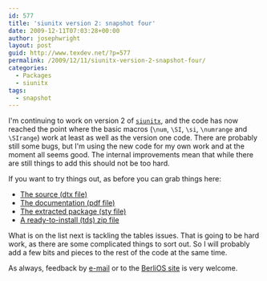 ```yaml
---
id: 577
title: 'siunitx version 2: snapshot four'
date: 2009-12-11T07:03:28+00:00
author: josephwright
layout: post
guid: http://www.texdev.net/?p=577
permalink: /2009/12/11/siunitx-version-2-snapshot-four/
categories:
  - Packages
  - siunitx
tags:
  - snapshot
---
```

I'm continuing to work on version 2 of [`siunitx`](https://ctan.org/pkg/siunitx), and the code has now reached the point where the basic macros (`\num`, `\SI`, `\si`, `\numrange` and `\SIrange`) work at least as well as the version one code. There are probably still some bugs, but I'm using the new code for my own work and at the moment all seems good. The internal improvements mean that while there are still things to add this should not be too hard.

If you want to try things out, as before you can grab things here:

- [The  source (dtx file)](http://www.texdev.net/wp-content/uploads/2009/12/siunitx.dtx)
- [The  documentation (pdf file)](http://www.texdev.net/wp-content/uploads/2009/12/siunitx.pdf)
- [The  extracted package (sty file)](http://www.texdev.net/wp-content/uploads/2009/12/siunitx.sty)
- [A  ready-to-install (tds) zip file](http://www.texdev.net/wp-content/uploads/2009/12/siunitx.tds_.zip)

What is on the list next is tackling the tables issues. That is going to be hard work, as there are some complicated things to sort out. So I will probably add a few bits and pieces to the rest of the code at the same time.

As always, feedback by [e-mail](mailto:joseph.wright@morningstar2.co.uk) or to the [BerliOS site](http://developer.berlios.de/projects/siunitx/) is very welcome.

